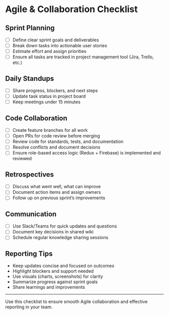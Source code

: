 # Agile & Collaboration Checklist

## Sprint Planning

- [ ] Define clear sprint goals and deliverables
- [ ] Break down tasks into actionable user stories
- [ ] Estimate effort and assign priorities
- [ ] Ensure all tasks are tracked in project management tool (Jira, Trello, etc.)

## Daily Standups

- [ ] Share progress, blockers, and next steps
- [ ] Update task status in project board
- [ ] Keep meetings under 15 minutes

## Code Collaboration

- [ ] Create feature branches for all work
- [ ] Open PRs for code review before merging
- [ ] Review code for standards, tests, and documentation
- [ ] Resolve conflicts and document decisions
- [ ] Ensure role-based access logic (Redux + Firebase) is implemented and reviewed

## Retrospectives

- [ ] Discuss what went well, what can improve
- [ ] Document action items and assign owners
- [ ] Follow up on previous sprint’s improvements

## Communication

- [ ] Use Slack/Teams for quick updates and questions
- [ ] Document key decisions in shared wiki
- [ ] Schedule regular knowledge sharing sessions

## Reporting Tips

- Keep updates concise and focused on outcomes
- Highlight blockers and support needed
- Use visuals (charts, screenshots) for clarity
- Summarize progress against sprint goals
- Share learnings and improvements

---

Use this checklist to ensure smooth Agile collaboration and effective reporting in your team.
